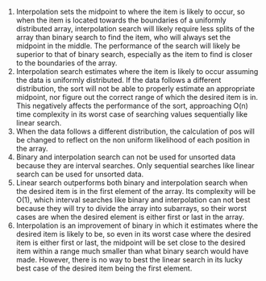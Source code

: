 1.  Interpolation sets the midpoint to where the item is likely to occur, so when the item is located towards the boundaries of a uniformly distributed array, interpolation search will likely require less splits of the array than binary search to find the item, who will always set the midpoint in the middle. The performance of the search will likely be superior to that of binary search, especially as the item to find is closer to the boundaries of the array.
2.  Interpolation search estimates where the item is likely to occur assuming the data is uniformly distributed. If the data follows a different distribution, the sort will not be able to properly estimate an appropriate midpoint, nor figure out the correct range of which the desired item is in. This negatively affects the performance of the sort, approaching O(n) time complexity in its worst case of searching values sequentially like linear search.
3.  When the data follows a different distribution, the calculation of pos will be changed to reflect on the non uniform likelihood of each position in the array.
4.  Binary and interpolation search can not be used for unsorted data because they are interval searches. Only sequential searches like linear search can be used for unsorted data.
5.  Linear search outperforms both binary and interpolation search when the desired item is in the first element of the array. Its complexity will be O(1), which interval searches like binary and interpolation can not best because they will try to divide the array into subarrays, so their worst cases are when the desired element is either first or last in the array.
6.  Interpolation is an improvement of binary in which it estimates where the desired item is likely to be, so even in its worst case where the desired item is either first or last, the midpoint will be set close to the desired item within a range much smaller than what binary search would have made. However, there is no way to best the linear search in its lucky best case of the desired item being the first element.